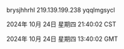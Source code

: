 brysjhhrhl 219.139.199.238 yqqlmgsycl

2024年 10月 24日 星期四 21:40:02 CST

2024年 10月 24日 星期四 13:40:02 GMT
